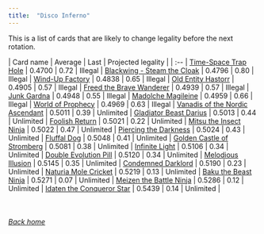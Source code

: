```yaml
---
title:  "Disco Inferno"
---
```


This is a list of cards that are likely to change legality before the next rotation.

| Card name | Average | Last | Projected legality |
| :-- |
[Time-Space Trap Hole](https://db.ygoprodeck.com/card/?search=Time-Space%20Trap%20Hole) | 0.4700 | 0.72 | Illegal |
[Blackwing - Steam the Cloak](https://db.ygoprodeck.com/card/?search=Blackwing%20-%20Steam%20the%20Cloak) | 0.4796 | 0.80 | Illegal |
[Wind-Up Factory](https://db.ygoprodeck.com/card/?search=Wind-Up%20Factory) | 0.4838 | 0.65 | Illegal |
[Old Entity Hastorr](https://db.ygoprodeck.com/card/?search=Old%20Entity%20Hastorr) | 0.4905 | 0.57 | Illegal |
[Freed the Brave Wanderer](https://db.ygoprodeck.com/card/?search=Freed%20the%20Brave%20Wanderer) | 0.4939 | 0.57 | Illegal |
[Junk Gardna](https://db.ygoprodeck.com/card/?search=Junk%20Gardna) | 0.4948 | 0.55 | Illegal |
[Madolche Magileine](https://db.ygoprodeck.com/card/?search=Madolche%20Magileine) | 0.4959 | 0.66 | Illegal |
[World of Prophecy](https://db.ygoprodeck.com/card/?search=World%20of%20Prophecy) | 0.4969 | 0.63 | Illegal |
[Vanadis of the Nordic Ascendant](https://db.ygoprodeck.com/card/?search=Vanadis%20of%20the%20Nordic%20Ascendant) | 0.5011 | 0.39 | Unlimited |
[Gladiator Beast Darius](https://db.ygoprodeck.com/card/?search=Gladiator%20Beast%20Darius) | 0.5013 | 0.44 | Unlimited |
[Foolish Return](https://db.ygoprodeck.com/card/?search=Foolish%20Return) | 0.5021 | 0.22 | Unlimited |
[Mitsu the Insect Ninja](https://db.ygoprodeck.com/card/?search=Mitsu%20the%20Insect%20Ninja) | 0.5022 | 0.47 | Unlimited |
[Piercing the Darkness](https://db.ygoprodeck.com/card/?search=Piercing%20the%20Darkness) | 0.5024 | 0.43 | Unlimited |
[Fluffal Dog](https://db.ygoprodeck.com/card/?search=Fluffal%20Dog) | 0.5048 | 0.41 | Unlimited |
[Golden Castle of Stromberg](https://db.ygoprodeck.com/card/?search=Golden%20Castle%20of%20Stromberg) | 0.5081 | 0.38 | Unlimited |
[Infinite Light](https://db.ygoprodeck.com/card/?search=Infinite%20Light) | 0.5106 | 0.34 | Unlimited |
[Double Evolution Pill](https://db.ygoprodeck.com/card/?search=Double%20Evolution%20Pill) | 0.5120 | 0.34 | Unlimited |
[Melodious Illusion](https://db.ygoprodeck.com/card/?search=Melodious%20Illusion) | 0.5145 | 0.35 | Unlimited |
[Condemned Darklord](https://db.ygoprodeck.com/card/?search=Condemned%20Darklord) | 0.5190 | 0.23 | Unlimited |
[Naturia Mole Cricket](https://db.ygoprodeck.com/card/?search=Naturia%20Mole%20Cricket) | 0.5219 | 0.13 | Unlimited |
[Baku the Beast Ninja](https://db.ygoprodeck.com/card/?search=Baku%20the%20Beast%20Ninja) | 0.5271 | 0.07 | Unlimited |
[Meizen the Battle Ninja](https://db.ygoprodeck.com/card/?search=Meizen%20the%20Battle%20Ninja) | 0.5286 | 0.12 | Unlimited |
[Idaten the Conqueror Star](https://db.ygoprodeck.com/card/?search=Idaten%20the%20Conqueror%20Star) | 0.5439 | 0.14 | Unlimited |

<br>

###### [Back home](index)